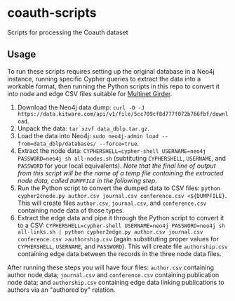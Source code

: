 # coauth-scripts
Scripts for processing the Coauth dataset

## Usage

To run these scripts requires setting up the original database in a Neo4j
instance, running specific Cypher queries to extract the data into a workable
format, then running the Python scripts in this repo to convert it into node and
edge CSV files suitable for [Multinet Girder](https://github.com/multinet-app/multinet-girder).

1. Download the Neo4j data dump: `curl -O -J
   https://data.kitware.com/api/v1/file/5cc709cf8d777f072b766fbf/download`.
2. Unpack the data: `tar xzvf data_dblp.tar.gz`.
3. Load the data into Neo4j: `sudo neo4j-admin load --from=data_dblp/databases/
   --force=true`.
4. Extract the node data: `CYPHERSHELL=cypher-shell USERNAME=neo4j
   PASSWORD=neo4j sh all-nodes.sh` (subtituting `CYPHERSHELL`, `USERNAME`, and
   `PASSWORD` for your local equivalents). _Note that the final line of output
   from this script will be the name of a temp file containing the extracted
   node data, called `DUMPFILE` in the following step._
5. Run the Python script to convert the dumped data to CSV files: `python
   cypher2cnode.py author.csv journal.csv conference.csv <${DUMPFILE}`. This
   will create files `author.csv`, `journal.csv`, and `conference.csv`
   containing node data of those types.
6. Extract the edge data and pipe it through the Python script to convert it to
   a CSV: `CYPHERSHELL=cypher-shell USERNAME=neo4j PASSWORD=neo4j sh all-links.sh | python cypher2edge.py author.csv journal.csv conference.csv >authorship.csv`
   (again substituting proper values for `CYPHERSHELL`, `USERNAME`,
   and `PASSWORD`). This will create file `authorship.csv` containing edge data
   between the records in the three node data files.

After running these steps you will have four files: `author.csv` containing
author node data; `journal.csv` and `conference.csv` containing publication node
data; and `authorship.csv` containing edge data linking publications to authors via
an "authored by" relation.
